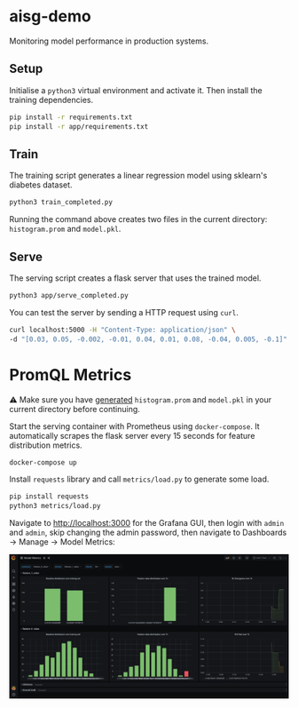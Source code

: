 # aisg-demo

Monitoring model performance in production systems.

## Setup

Initialise a `python3` virtual environment and activate it. Then install the training dependencies.

```bash
pip install -r requirements.txt
pip install -r app/requirements.txt
```

## Train

The training script generates a linear regression model using sklearn's diabetes dataset.

```bash
python3 train_completed.py
```

Running the command above creates two files in the current directory: `histogram.prom` and `model.pkl`.

## Serve

The serving script creates a flask server that uses the trained model.

```bash
python3 app/serve_completed.py
```

You can test the server by sending a HTTP request using `curl`.

```bash
curl localhost:5000 -H "Content-Type: application/json" \
-d "[0.03, 0.05, -0.002, -0.01, 0.04, 0.01, 0.08, -0.04, 0.005, -0.1]"
```

# PromQL Metrics

:warning: Make sure you have [generated](#train) `histogram.prom` and `model.pkl` in your current directory before continuing.

Start the serving container with Prometheus using `docker-compose`. It automatically scrapes the flask server every 15 seconds for feature distribution metrics.

```bash
docker-compose up
```

Install `requests` library and call `metrics/load.py` to generate some load.

```bash
pip install requests
python3 metrics/load.py
```

Navigate to [http://localhost:3000](http://localhost:3000) for the Grafana GUI, then login with `admin` and `admin`, skip changing the admin password, then navigate to Dashboards -> Manage -> Model Metrics:

![Grafana dashboard](model-metrics.png "Grafana Dashboard")
